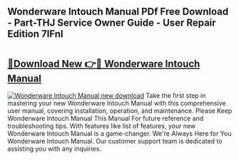 ## Wonderware Intouch Manual PDf Free Download - Part-THJ Service Owner Guide - User Repair Edition 7IFnI

# <h2><a href="http://bc9935.oget.top/?id=Wonderware+Intouch+Manual">🔗Download New 👉🔴 Wonderware Intouch Manual</a></h2>

[![Wonderware Intouch Manual new download](https://i.imgur.com/5g1atiW.png)](http://bc9935.oget.top/?id=Wonderware+Intouch+Manual)
Take the first step in mastering your new Wonderware Intouch Manual with this comprehensive user manual, covering installation, operation, and maintenance. Please Keep Wonderware Intouch Manual This Manual For future reference and troubleshooting tips. With features like list of features, your new Wonderware Intouch Manual is a game-changer. We're Always Here for You Wonderware Intouch Manual. Our customer support team is dedicated to assisting you with any inquiries.
